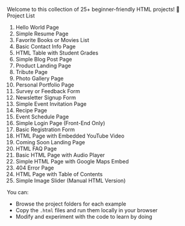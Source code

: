 
Welcome to this collection of 25+ beginner-friendly HTML projects! 🎉  
Project List

1. Hello World Page  
2. Simple Resume Page  
3. Favorite Books or Movies List  
4. Basic Contact Info Page  
5. HTML Table with Student Grades  
6. Simple Blog Post Page  
7. Product Landing Page  
8. Tribute Page  
9. Photo Gallery Page  
10. Personal Portfolio Page  
11. Survey or Feedback Form  
12. Newsletter Signup Form  
13. Simple Event Invitation Page  
14. Recipe Page  
15. Event Schedule Page  
16. Simple Login Page (Front-End Only)  
17. Basic Registration Form  
18. HTML Page with Embedded YouTube Video  
19. Coming Soon Landing Page  
20. HTML FAQ Page  
21. Basic HTML Page with Audio Player  
22. Simple HTML Page with Google Maps Embed  
23. 404 Error Page  
24. HTML Page with Table of Contents  
25. Simple Image Slider (Manual HTML Version)  


You can:

- Browse the project folders for each example
- Copy the `.html` files and run them locally in your browser
- Modify and experiment with the code to learn by doing

